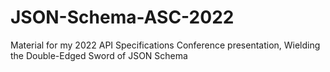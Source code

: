 # JSON-Schema-ASC-2022
Material for my 2022 API Specifications Conference presentation, Wielding the Double-Edged Sword of JSON Schema
